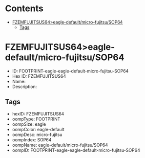 



Contents
========

* [FZEMFUJITSUS64>eagle-default/micro-fujitsu/SOP64](#fzemfujitsus64eagle-defaultmicro-fujitsusop64)
	* [Tags](#tags)

# FZEMFUJITSUS64>eagle-default/micro-fujitsu/SOP64

- ID: FOOTPRINT-eagle-eagle-default-micro-fujitsu-SOP64
- Hex ID: FZEMFUJITSUS64
- Name: 
- Description: 

## Tags

- hexID: FZEMFUJITSUS64
- oompType: FOOTPRINT
- oompSize: eagle
- oompColor: eagle-default
- oompDesc: micro-fujitsu
- oompIndex: SOP64
- oompName: eagle-default/micro-fujitsu/SOP64
- oompID: FOOTPRINT-eagle-eagle-default-micro-fujitsu-SOP64

